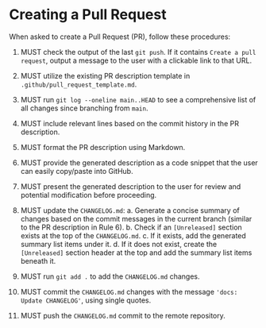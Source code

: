 # Creating a Pull Request

When asked to create a Pull Request (PR), follow these procedures:

1.  MUST check the output of the last `git push`. If it contains
    `Create a pull request`, output a message to the user with a clickable link
    to that URL.

2.  MUST utilize the existing PR description template in `.github/pull_request_template.md`.

3.  MUST run `git log --oneline main..HEAD` to see a comprehensive list of all
    changes since branching from `main`.

4.  MUST include relevant lines based on the commit history in the PR
    description.

5.  MUST format the PR description using Markdown.

6.  MUST provide the generated description as a code snippet that the user can
    easily copy/paste into GitHub.

7.  MUST present the generated description to the user for review and potential
    modification before proceeding.

8.  MUST update the `CHANGELOG.md`:
    a. Generate a concise summary of changes based on the commit messages in
       the current branch (similar to the PR description in Rule 6).
    b. Check if an `[Unreleased]` section exists at the top of the
       `CHANGELOG.md`.
    c. If it exists, add the generated summary list items under it.
    d. If it does not exist, create the `[Unreleased]` section header at the
       top and add the summary list items beneath it.

9.  MUST run `git add .` to add the `CHANGELOG.md` changes.

10. MUST commit the `CHANGELOG.md` changes with the message
    `'docs: Update CHANGELOG'`, using single quotes.

11. MUST push the `CHANGELOG.md` commit to the remote repository.
